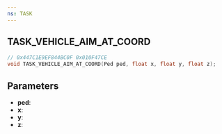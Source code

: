 ```yaml
---
ns: TASK
---
```

## TASK_VEHICLE_AIM_AT_COORD

```c
// 0x447C1E9EF844BC0F 0x010F47CE
void TASK_VEHICLE_AIM_AT_COORD(Ped ped, float x, float y, float z);
```


## Parameters
* **ped**: 
* **x**: 
* **y**: 
* **z**: 


